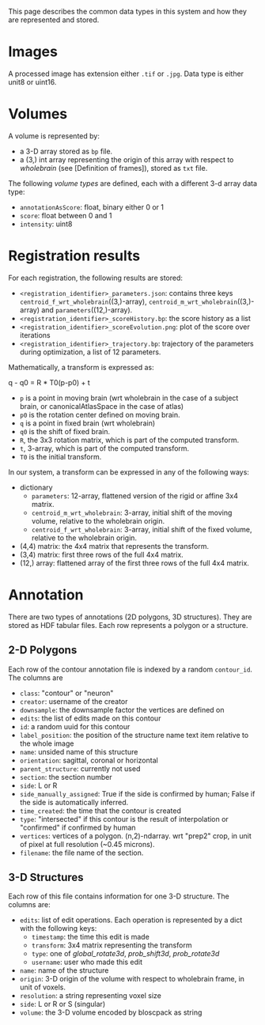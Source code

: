 This page describes the common data types in this system and how they are represented and stored.

Images
==========

A processed image has extension either `.tif` or `.jpg`. Data type is either unit8 or uint16.

Volumes
=======

A volume is represented by:
- a 3-D array stored as `bp` file.
- a (3,) int array representing the origin of this array with respect to _wholebrain_ (see [Definition of frames]), stored as `txt` file.

The following _volume types_ are defined, each with a different 3-d array data type:
- `annotationAsScore`: float, binary either 0 or 1
- `score`: float between 0 and 1
- `intensity`: uint8


Registration results
===========

For each registration, the following results are stored:
- `<registration_identifier>_parameters.json`: contains three keys `centroid_f_wrt_wholebrain`((3,)-array), `centroid_m_wrt_wholebrain`((3,)-array) and `parameters`((12,)-array).
- `<registration_identifier>_scoreHistory.bp`: the score history as a list
- `<registration_identifier>_scoreEvolution.png`: plot of the score over iterations
- `<registration_identifier>_trajectory.bp`: trajectory of the parameters during optimization, a list of 12 parameters.

Mathematically, a transform is expressed as:

q - q0 = R * T0(p-p0) + t

- `p` is a point in moving brain (wrt wholebrain in the case of a subject brain, or canonicalAtlasSpace in the case of atlas)
- `p0` is the rotation center defined on moving brain.
- `q` is a point in fixed brain (wrt wholebrain)
- `q0` is the shift of fixed brain.
- `R`, the 3x3 rotation matrix, which is part of the computed transform.
- `t`, 3-array, which is part of the computed transform.
- `T0` is the initial transform. 

In our system, a transform can be expressed in any of the following ways:

* dictionary
  - `parameters`: 12-array, flattened version of the rigid or affine 3x4 matrix.
  - `centroid_m_wrt_wholebrain`: 3-array, initial shift of the moving volume, relative to the wholebrain origin.
  - `centroid_f_wrt_wholebrain`: 3-array, initial shift of the fixed volume, relative to the wholebrain origin.
* (4,4) matrix: the 4x4 matrix that represents the transform.
* (3,4) matrix: first three rows of the full 4x4 matrix.
* (12,) array: flattened array of the first three rows of the full 4x4 matrix.


Annotation
=========

There are two types of annotations (2D polygons, 3D structures). They are stored as HDF tabular files. Each row represents a polygon or a structure.

## 2-D Polygons 

Each row of the contour annotation file is indexed by a random `contour_id`. The columns are

* `class`: "contour" or "neuron"
* `creator`: username of the creator
* `downsample`: the downsample factor the vertices are defined on
* `edits`: the list of edits made on this contour
* `id`: a random uuid for this contour
* `label_position`: the position of the structure name text item relative to the whole image
* `name`: unsided name of this structure
* `orientation`: sagittal, coronal or horizontal
* `parent_structure`: currently not used
* `section`: the section number
* `side`: L or R
* `side_manually_assigned`: True if the side is confirmed by human; False if the side is automatically inferred.
* `time_created`: the time that the contour is created
* `type`: "intersected" if this contour is the result of interpolation or "confirmed" if confirmed by human
* `vertices`: vertices of a polygon. (n,2)-ndarray. wrt "prep2" crop, in unit of pixel at full resolution (~0.45 microns).
* `filename`: the file name of the section.

## 3-D Structures

Each row of this file contains information for one 3-D structure.
The columns are:
- `edits`: list of edit operations. Each operation is represented by a dict with the following keys:
  - `timestamp`: the time this edit is made
  - `transform`: 3x4 matrix representing the transform
  - `type`: one of _global_rotate3d_, _prob_shift3d_, _prob_rotate3d_
  - `username`: user who made this edit
- `name`: name of the structure
- `origin`: 3-D origin of the volume with respect to wholebrain frame, in unit of voxels.
- `resolution`: a string representing voxel size
- `side`: L or R or S (singular)
- `volume`: the 3-D volume encoded by bloscpack as string

